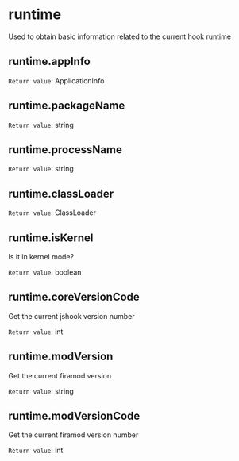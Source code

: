 # runtime

Used to obtain basic information related to the current hook runtime

## runtime.appInfo

`Return value`: ApplicationInfo

## runtime.packageName

`Return value`: string

## runtime.processName

`Return value`: string

## runtime.classLoader

`Return value`: ClassLoader

## runtime.isKernel

Is it in kernel mode?

`Return value`: boolean

## runtime.coreVersionCode

Get the current jshook version number

`Return value`: int

## runtime.modVersion

Get the current firamod version

`Return value`: string

## runtime.modVersionCode

Get the current firamod version number

`Return value`: int
